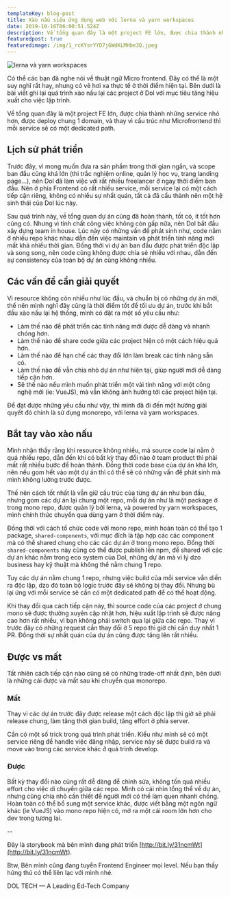 ```yaml
---
templateKey: blog-post
title: Xào nấu siêu ứng dụng web với lerna và yarn workspaces
date: 2019-10-16T06:00:51.524Z
description: Về tổng quan đây là một project FE lớn, được chia thành những service nhỏ hơn, được deploy chung 1 domain, và thay vì cấu trúc như Microfrontend thì mỗi service sẽ có một dedicated path.
featuredpost: true
featuredimage: /img/1_rcKYsrYYD7jGWdKLMHbe3Q.jpeg
---
```

![lerna và yarn workspaces](/img/1_rcKYsrYYD7jGWdKLMHbe3Q.jpeg)

Có thể các bạn đã nghe nói về thuật ngữ Micro frontend. Đây có thể là một suy nghĩ rất hay, nhưng có vẻ hơi xa thực tế ở thời điểm hiện tại. Bên dưới là bài viết ghi lại quá trình xào nấu lại các project ở Dol với mục tiêu tăng hiệu xuất cho việc lập trình.

Về tổng quan đây là một project FE lớn, được chia thành những service nhỏ hơn, được deploy chung 1 domain, và thay vì cấu trúc như Microfrontend thì mỗi service sẽ có một dedicated path.

## Lịch sử phát triển

Trước đây, vì mong muốn đưa ra sản phẩm trong thời gian ngắn, và scope ban đầu cũng khá lớn (thi trắc nghiệm online, quản lý học vụ, trang landing page…), nên Dol đã làm việc với rất nhiều freelancer ở ngay thời điểm ban đầu. Nên ở phía Frontend có rất nhiều service, mỗi service lại có một cách tiếp cận riêng, không có nhiều sự nhất quán, tất cả đã cấu thành nên một hệ sinh thái của Dol lúc này.

Sau quá trình này, về tổng quan dự án cũng đã hoàn thành, tốt có, ít tốt hơn cũng có. Nhưng vì tính chất công việc không còn gấp nữa, nên Dol bắt đầu xây dựng team in house. Lúc này có những vấn đề phát sinh như, code nằm ở nhiều repo khác nhau dẫn đến việc maintain và phát triển tính năng mới mất khá nhiều thời gian. Đồng thời vì dự án ban đầu được phát triển độc lập và song song, nên code cũng không được chia sẻ nhiều với nhau, dẫn đến sự consistency của toàn bộ dự án cũng không nhiều.

## Các vấn đề cần giải quyết

Vì resource không còn nhiều như lúc đầu, và chuẩn bị có những dự án mới, thế nên mình nghĩ đây cũng là thời điểm tốt để tối ưu dự án, trước khi bắt đầu xào nấu lại hệ thống, mình có đặt ra một số yêu cầu như:

- Làm thế nào để phát triển các tính năng mới được dễ dàng và nhanh chóng hơn.
- Làm thế nào để share code giữa các project hiện có một cách hiệu quả hơn.
- Làm thế nào để hạn chế các thay đổi lớn làm break các tính năng sẵn có.
- Làm thế nào để vẫn chia nhỏ dự án như hiện tại, giúp người mới dễ dàng tiếp cận hơn.
- Sẽ thế nào nếu mình muốn phát triển một vài tính năng với một công nghệ mới (ie: VueJS), mà vẫn không ảnh hưởng tới các project hiện tại.

Để đạt được những yêu cầu như vậy, thì mình đã đi đến một hướng giải quyết đó chính là sử dụng monorepo, với lerna và yarn workspaces.

## Bắt tay vào xào nấu

Mình nhận thấy rằng khi resource không nhiều, mà source code lại nằm ở quá nhiều repo, dẫn đến khi có bất kỳ thay đổi nào ở team product thì phải mất rất nhiều bước để hoàn thành. Đồng thời code base của dự án khá lớn, nên nếu gom hết vào một dự án thì có thể sẽ có những vấn đề phát sinh mà mình không lường trước được.

Thế nên cách tốt nhất là vẫn giữ cấu trúc của từng dự án như ban đầu, nhưng gom các dự án lại chung một repo, mỗi dự án như là một package ở trong mono repo, được quản lý bởi lerna, và powered by yarn workspaces, mình chính thức chuyển qua dùng yarn ở thời điểm này.

Đồng thời với cách tổ chức code với mono repo, mình hoàn toàn có thể tạo 1 package, `shared-components`, với mục đích là tập hợp các các component mà có thể shared chung cho các các dự án ở trong mono repo. Đồng thời `shared-components` này cũng có thể được publish lên npm, để shared với các dự án khác nằm trong eco system của Dol, những dự án mà vì lý dzo business hay kỹ thuật mà không thể nằm chung 1 repo.

Tuy các dự án nằm chung 1 repo, nhưng việc build của mỗi service vẫn diến ra độc lập, dzo đó toàn bộ logic trước đây sẽ không bị thay đổi. Nhưng bù lại ứng với mỗi service sẽ cần có một dedicated path để có thể hoạt động.

Khi thay đổi qua cách tiếp cận này, thì source code của các project ở chung mono sẽ được thường xuyên cập nhật hơn, hiệu xuất lập trình sẽ được nâng cao hơn rất nhiều, vì bạn không phải switch qua lại giữa các repo. Thay vì trước đây có những request cần thay đổi ở 5 repo thì giờ chỉ cần duy nhất 1 PR. Đồng thời sự nhất quán của dự án cũng được tăng lên rất nhiều.

## Được vs mất

Tất nhiên cách tiếp cận nào cũng sẽ có những trade-off nhất định, bên dưới là những cái được và mất sau khi chuyển qua monorepo.

### Mất

Thay vì các dự án trước đây được release một cách độc lập thì giờ sẽ phải release chung, làm tăng thời gian build, tăng effort ở phía server.

Cần có một số trick trong quá trình phát triển. Kiểu như mình sẽ có một service riêng để handle việc đăng nhập, service này sẽ được build ra và move vào trong các service khác ở quá trình develop.

### Được

Bất kỳ thay đổi nào cũng rất dễ dàng để chỉnh sửa, không tốn quá nhiều effort cho việc di chuyển giữa các repo.
Mình có cái nhìn tổng thể về dự án, nhưng cũng chia nhỏ cần thiết để người mới có thể làm quen nhanh chóng.
Hoàn toàn có thể bổ sung một service khác, được viết bằng một ngôn ngữ khác (ie VueJS) vào mono repo hiện có, mở ra một cái room lớn hơn cho dev trong tương lai.

-- 

Đây là storybook mà bên mình đang phát triển [http://bit.ly/31ncmWt](http://bit.ly/31ncmWt).

Btw, Bên mình cũng đang tuyển Frontend Engineer mọi level. Nếu bạn thấy hứng thú có thể liên lạc với mình nhé.

DOL TECH — A Leading Ed-Tech Company
